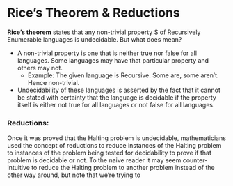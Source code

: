 # Rice’s Theorem & Reductions

**Rice’s theorem** states that any non-trivial property S of Recursively Enumerable languages is undecidable. But what does mean?

- A non-trivial property is one that is neither true nor false for all languages. Some languages may have that particular property and others may not.
    - Example: The given language is Recursive. Some are, some aren’t. Hence non-trivial.
- Undecidability of these languages is asserted by the fact that it cannot be stated with certainty that the language is decidable if the property itself is either not true for all languages or not false for all languages.

### Reductions:

Once it was proved that the Halting problem is undecidable, mathematicians used the concept of reductions to reduce instances of the Halting problem to instances of the problem being tested for decidability to prove if that problem is decidable or not. To the naive reader it may seem counter-intuitive to reduce the Halting problem to another problem instead of the other way around, but note that we’re trying to